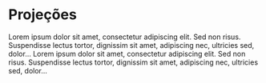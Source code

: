 # Projeções
Lorem ipsum dolor sit amet, consectetur adipiscing elit. Sed non risus. Suspendisse lectus tortor, dignissim sit amet, adipiscing nec, ultricies sed, dolor...
Lorem ipsum dolor sit amet, consectetur adipiscing elit. Sed non risus. Suspendisse lectus tortor, dignissim sit amet, adipiscing nec, ultricies sed, dolor...

